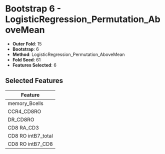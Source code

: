 # Bootstrap 6 - LogisticRegression_Permutation_AboveMean

- **Outer Fold**: 15
- **Bootstrap**: 6
- **Method**: LogisticRegression_Permutation_AboveMean
- **Fold Seed**: 61
- **Features Selected**: 6

## Selected Features

| Feature |
|---------|
| memory_Bcells |
| CCR4_CD8RO |
| DR_CD8RO |
| CD8 RA_CD3 |
| CD8 RO intB7_total |
| CD8 RO intB7_CD8 |
